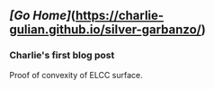 ## *[Go Home]*(https://charlie-gulian.github.io/silver-garbanzo/)

### Charlie's first blog post

Proof of convexity of ELCC surface.
